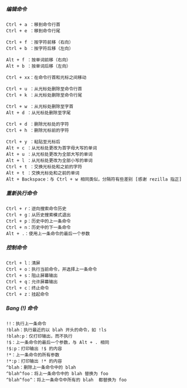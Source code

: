 ##### 编辑命令

    Ctrl + a ：移到命令行首
    Ctrl + e ：移到命令行尾

    Ctrl + f ：按字符前移（右向）
    Ctrl + b ：按字符后移（左向）

    Alt + f ：按单词前移（右向）
    Alt + b ：按单词后移（左向）

    Ctrl + xx：在命令行首和光标之间移动

    Ctrl + u ：从光标处删除至命令行首
    Ctrl + k ：从光标处删除至命令行尾

    Ctrl + w ：从光标处删除至字首
    Alt + d ：从光标处删除至字尾

    Ctrl + d ：删除光标处的字符
    Ctrl + h ：删除光标前的字符
    
    Ctrl + y ：粘贴至光标后
    Alt + c ：从光标处更改为首字母大写的单词
    Alt + u ：从光标处更改为全部大写的单词
    Alt + l ：从光标处更改为全部小写的单词
    Ctrl + t ：交换光标处和之前的字符
    Alt + t ：交换光标处和之前的单词
    Alt + Backspace：与 Ctrl + w 相同类似，分隔符有些差别 [感谢 rezilla 指正]

##### 重新执行命令

    Ctrl + r：逆向搜索命令历史
    Ctrl + g：从历史搜索模式退出
    Ctrl + p：历史中的上一条命令
    Ctrl + n：历史中的下一条命令
    Alt + .：使用上一条命令的最后一个参数

##### 控制命令

    Ctrl + l：清屏
    Ctrl + o：执行当前命令，并选择上一条命令
    Ctrl + s：阻止屏幕输出
    Ctrl + q：允许屏幕输出
    Ctrl + c：终止命令
    Ctrl + z：挂起命令

##### Bang (!) 命令

    !!：执行上一条命令
    !blah：执行最近的以 blah 开头的命令，如 !ls
    !blah:p：仅打印输出，而不执行
    !$：上一条命令的最后一个参数，与 Alt + . 相同
    !$:p：打印输出 !$ 的内容
    !*：上一条命令的所有参数
    !*:p：打印输出 !* 的内容
    ^blah：删除上一条命令中的 blah
    ^blah^foo：将上一条命令中的 blah 替换为 foo
    ^blah^foo^：将上一条命令中所有的 blah  都替换为 foo